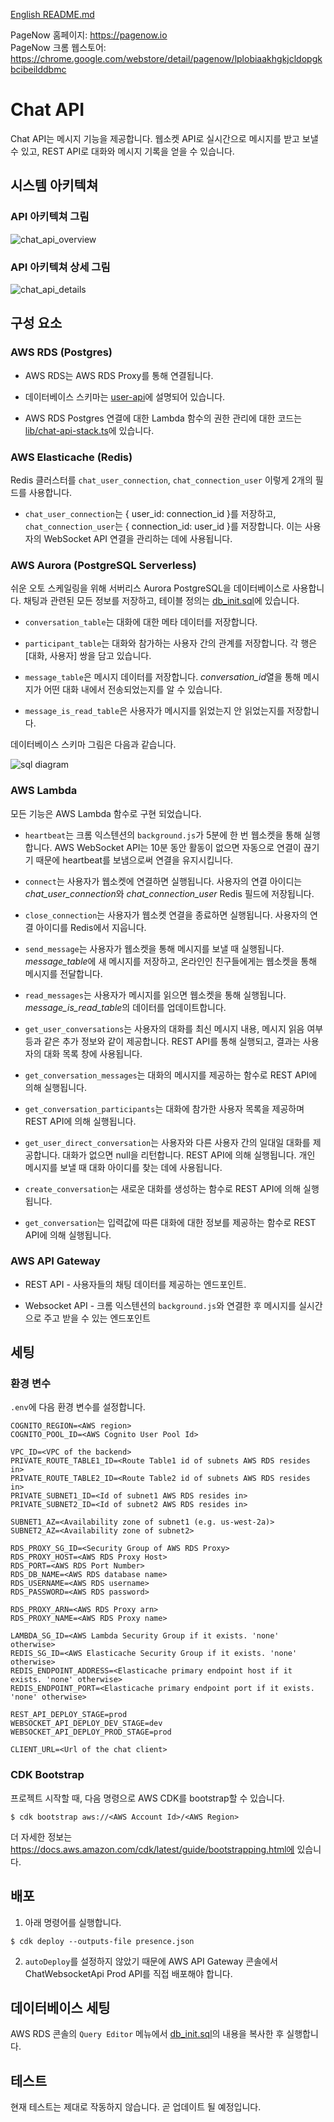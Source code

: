 [English README.md](./README.md)

PageNow 홈페이지: https://pagenow.io <br/>
PageNow 크롬 웹스토어: https://chrome.google.com/webstore/detail/pagenow/lplobiaakhgkjcldopgkbcibeilddbmc

# Chat API

Chat API는 메시지 기능을 제공합니다. 웹소켓 API로 실시간으로 메시지를 받고 보낼 수 있고, REST API로 대화와 메시지 기록을 얻을 수 있습니다.

## 시스템 아키텍쳐

### API 아키텍쳐 그림

![chat_api_overview](./images/chat_api_overview.png)

### API 아키텍쳐 상세 그림

![chat_api_details](./images/chat_api_details.png)

## 구성 요소

### AWS RDS (Postgres)

* AWS RDS는 AWS RDS Proxy를 통해 연결됩니다.

* 데이터베이스 스키마는 [user-api](https://github.com/PageNow/user-api)에 설명되어 있습니다.

* AWS RDS Postgres 연결에 대한 Lambda 함수의 권한 관리에 대한 코드는 [lib/chat-api-stack.ts](./lib/chat-api-stack.ts)에 있습니다.

### AWS Elasticache (Redis)

Redis 클러스터를 `chat_user_connection`, `chat_connection_user` 이렇게 2개의 필드를 사용합니다.

* `chat_user_connection`는 { user_id: connection_id }를 저장하고, `chat_connection_user`는 { connection_id: user_id }를 저장합니다. 이는 사용자의 WebSocket API 연결을 관리하는 데에 사용됩니다.

### AWS Aurora (PostgreSQL Serverless)

쉬운 오토 스케일링을 위해 서버리스 Aurora PostgreSQL을 데이터베이스로 사용합니다. 채팅과 관련된 모든 정보를 저장하고, 테이블 정의는 [db_init.sql](./db_init.sql)에 있습니다.

* `conversation_table`는 대화에 대한 메타 데이터를 저장합니다.

* `participant_table`는 대화와 참가하는 사용자 간의 관계를 저장합니다. 각 행은 [대화, 사용자] 쌍을 담고 있습니다.

* `message_table`은 메시지 데이터를 저장합니다. *conversation_id*열을 통해 메시지가 어떤 대화 내에서 전송되었는지를 알 수 있습니다.

* `message_is_read_table`은 사용자가 메시지를 읽었는지 안 읽었는지를 저장합니다.

데이터베이스 스키마 그림은 다음과 같습니다.

![sql diagram](./images/sql_diagram.png)

### AWS Lambda

모든 기능은 AWS Lambda 함수로 구현 되었습니다.

* `heartbeat`는 크롬 익스텐션의 `background.js`가 5분에 한 번 웹소켓을 통해 실행합니다. AWS WebSocket API는 10분 동안 활동이 없으면 자동으로 연결이 끊기기 때문에 heartbeat를 보냄으로써 연결을 유지시킵니다.

* `connect`는 사용자가 웹소켓에 연결하면 실행됩니다. 사용자의 연결 아이디는 *chat_user_connection*와 *chat_connection_user* Redis 필드에 저장됩니다.

* `close_connection`는 사용자가 웹소켓 연결을 종료하면 실행됩니다. 사용자의 연결 아이디를 Redis에서 지웁니다.

* `send_message`는 사용자가 웹소켓을 통해 메시지를 보낼 때 실행됩니다. *message_table*에 새 메시지를 저장하고, 온라인인 친구들에게는 웹소켓을 통해 메시지를 전달합니다.

* `read_messages`는 사용자가 메시지를 읽으면 웹소켓을 통해 실행됩니다. *message_is_read_table*의 데이터를 업데이트합니다. 

* `get_user_conversations`는 사용자의 대화를 최신 메시지 내용, 메시지 읽음 여부 등과 같은 추가 정보와 같이 제공합니다. REST API를 통해 실행되고, 결과는 사용자의 대화 목록 창에 사용됩니다.

* `get_conversation_messages`는 대화의 메시지를 제공하는 함수로 REST API에 의해 실행됩니다.

* `get_conversation_participants`는 대화에 참가한 사용자 목록을 제공하며 REST API에 의해 실행됩니다.

* `get_user_direct_conversation`는 사용자와 다른 사용자 간의 일대일 대화를 제공합니다. 대화가 없으면 null을 리턴합니다. REST API에 의해 실행됩니다. 개인 메시지를 보낼 때 대화 아이디를 찾는 데에 사용됩니다.

* `create_conversation`는 새로운 대화를 생성하는 함수로 REST API에 의해 실행됩니다.

* `get_conversation`는 입력값에 따른 대화에 대한 정보를 제공하는 함수로 REST API에 의해 실행됩니다.

### AWS API Gateway

* REST API - 사용자들의 채팅 데이터를 제공하는 엔드포인트.

* Websocket API - 크롬 익스텐션의 `background.js`와 연결한 후 메시지를 실시간으로 주고 받을 수 있는 엔드포인트

## 세팅

### 환경 변수

`.env`에 다음 환경 변수를 설정합니다.
```
COGNITO_REGION=<AWS region>
COGNITO_POOL_ID=<AWS Cognito User Pool Id>

VPC_ID=<VPC of the backend>
PRIVATE_ROUTE_TABLE1_ID=<Route Table1 id of subnets AWS RDS resides in>
PRIVATE_ROUTE_TABLE2_ID=<Route Table2 id of subnets AWS RDS resides in>
PRIVATE_SUBNET1_ID=<Id of subnet1 AWS RDS resides in>
PRIVATE_SUBNET2_ID=<Id of subnet2 AWS RDS resides in>

SUBNET1_AZ=<Availability zone of subnet1 (e.g. us-west-2a)>
SUBNET2_AZ=<Availability zone of subnet2>

RDS_PROXY_SG_ID=<Security Group of AWS RDS Proxy>
RDS_PROXY_HOST=<AWS RDS Proxy Host>
RDS_PORT=<AWS RDS Port Number>
RDS_DB_NAME=<AWS RDS database name>
RDS_USERNAME=<AWS RDS username>
RDS_PASSWORD=<AWS RDS password>

RDS_PROXY_ARN=<AWS RDS Proxy arn>
RDS_PROXY_NAME=<AWS RDS Proxy name>

LAMBDA_SG_ID=<AWS Lambda Security Group if it exists. 'none' otherwise>
REDIS_SG_ID=<AWS Elasticache Security Group if it exists. 'none' otherwise>
REDIS_ENDPOINT_ADDRESS=<Elasticache primary endpoint host if it exists. 'none' otherwise>
REDIS_ENDPOINT_PORT=<Elasticache primary endpoint port if it exists. 'none' otherwise>

REST_API_DEPLOY_STAGE=prod
WEBSOCKET_API_DEPLOY_DEV_STAGE=dev
WEBSOCKET_API_DEPLOY_PROD_STAGE=prod

CLIENT_URL=<Url of the chat client>
```

### CDK Bootstrap

프로젝트 시작할 때, 다음 명령으로 AWS CDK를 bootstrap할 수 있습니다.
```shell
$ cdk bootstrap aws://<AWS Account Id>/<AWS Region>
```
더 자세한 정보는 https://docs.aws.amazon.com/cdk/latest/guide/bootstrapping.html에 있습니다.

## 배포

1. 아래 명령어를 실행합니다.
```shell
$ cdk deploy --outputs-file presence.json
```

2. `autoDeploy`를 설정하지 않았기 때문에 AWS API Gateway 콘솔에서 ChatWebsocketApi Prod API를 직접 배포해야 합니다.

## 데이터베이스 세팅

AWS RDS 콘솔의 `Query Editor` 메뉴에서 [db_init.sql](./db_init-sql)의 내용을 복사한 후 실행합니다.

## 테스트

현재 테스트는 제대로 작동하지 않습니다. 곧 업데이트 될 예정입니다.
